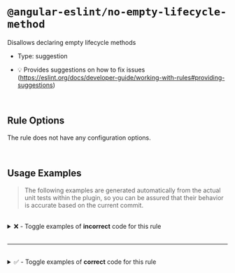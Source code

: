 <!--

  DO NOT EDIT.

  This markdown file was autogenerated using a mixture of the following files as the source of truth for its data:
  - ../../src/rules/no-empty-lifecycle-method.ts
  - ../../tests/rules/no-empty-lifecycle-method/cases.ts

  In order to update this file, it is therefore those files which need to be updated, as well as potentially the generator script:
  - ../../../../tools/scripts/generate-rule-docs.ts

-->

<br>

# `@angular-eslint/no-empty-lifecycle-method`

Disallows declaring empty lifecycle methods

- Type: suggestion

- 💡 Provides suggestions on how to fix issues (https://eslint.org/docs/developer-guide/working-with-rules#providing-suggestions)

<br>

## Rule Options

The rule does not have any configuration options.

<br>

## Usage Examples

> The following examples are generated automatically from the actual unit tests within the plugin, so you can be assured that their behavior is accurate based on the current commit.

<br>

<details>
<summary>❌ - Toggle examples of <strong>incorrect</strong> code for this rule</summary>

<br>

#### Default Config

```json
{
  "rules": {
    "@angular-eslint/no-empty-lifecycle-method": [
      "error"
    ]
  }
}
```

<br>

#### ❌ Invalid Code

```ts
@Component()
class Test {
  ngAfterContentChecked() {}
  ~~~~~~~~~~~~~~~~~~~~~~~~~~
}
```

<br>

---

<br>

#### Default Config

```json
{
  "rules": {
    "@angular-eslint/no-empty-lifecycle-method": [
      "error"
    ]
  }
}
```

<br>

#### ❌ Invalid Code

```ts
@Directive()
class Test extends BaseDirective {
  ngAfterContentInit() {}
  ~~~~~~~~~~~~~~~~~~~~~~~
}
```

<br>

---

<br>

#### Default Config

```json
{
  "rules": {
    "@angular-eslint/no-empty-lifecycle-method": [
      "error"
    ]
  }
}
```

<br>

#### ❌ Invalid Code

```ts
@Injectable()
class Test extends BaseTest implements AfterViewChecked, OnDestroy {
  'ngAfterViewChecked'() {}
  ~~~~~~~~~~~~~~~~~~~~~~~~~
}
```

<br>

---

<br>

#### Default Config

```json
{
  "rules": {
    "@angular-eslint/no-empty-lifecycle-method": [
      "error"
    ]
  }
}
```

<br>

#### ❌ Invalid Code

```ts
@NgModule()
class Test {
  ['ngAfterViewInit']() {}
  ~~~~~~~~~~~~~~~~~~~~~~~~
}
```

<br>

---

<br>

#### Default Config

```json
{
  "rules": {
    "@angular-eslint/no-empty-lifecycle-method": [
      "error"
    ]
  }
}
```

<br>

#### ❌ Invalid Code

```ts
import { HttpInterceptor } from '@angular/common/http';
import {
  DoCheck,
  DoBootstrap
} from '@angular/core';
@Pipe()
class Test {
  [`ngDoBootstrap`]() {}
  ~~~~~~~~~~~~~~~~~~~~~~
}
```

<br>

---

<br>

#### Default Config

```json
{
  "rules": {
    "@angular-eslint/no-empty-lifecycle-method": [
      "error"
    ]
  }
}
```

<br>

#### ❌ Invalid Code

```ts
import {
  AfterViewChecked,
  DoCheck,
  AfterViewInit,
} from '@angular/core';
@Component()
class Test
    implements AfterViewChecked,
                AfterViewInit,
                DoCheck {
  ngDoCheck() {}
  ~~~~~~~~~~~~~~
}
```

<br>

---

<br>

#### Default Config

```json
{
  "rules": {
    "@angular-eslint/no-empty-lifecycle-method": [
      "error"
    ]
  }
}
```

<br>

#### ❌ Invalid Code

```ts
import {OnChanges, AfterContentInit} from '@angular/core';
@Directive()
class Test implements OnChanges, AfterContentInit {
  ngOnChanges() {}
  ~~~~~~~~~~~~~~~~
}
```

<br>

---

<br>

#### Default Config

```json
{
  "rules": {
    "@angular-eslint/no-empty-lifecycle-method": [
      "error"
    ]
  }
}
```

<br>

#### ❌ Invalid Code

```ts
import * as ng from '@angular/core';
@Injectable()
class Test implements ng.OnDestroy {
  ngOnDestroy() {}
  ~~~~~~~~~~~~~~~~
}
```

<br>

---

<br>

#### Default Config

```json
{
  "rules": {
    "@angular-eslint/no-empty-lifecycle-method": [
      "error"
    ]
  }
}
```

<br>

#### ❌ Invalid Code

```ts
import {DoBootstrap, OnInit} from '@angular/core';
@NgModule()
class Test implements OnInit, DoBootstrap {
  ngOnInit() {
    this.init();
  }
}

@NgModule()
class Test2 implements OnInit, DoBootstrap {
  ngOnInit() {}
  ~~~~~~~~~~~~~
}
```

<br>

---

<br>

#### Default Config

```json
{
  "rules": {
    "@angular-eslint/no-empty-lifecycle-method": [
      "error"
    ]
  }
}
```

<br>

#### ❌ Invalid Code

```ts
@Component()
class Test extends BaseComponent<unknown> implements OnInit {
  ngOnInit() {}
  ~~~~~~~~~~~~~
}
```

</details>

<br>

---

<br>

<details>
<summary>✅ - Toggle examples of <strong>correct</strong> code for this rule</summary>

<br>

#### Default Config

```json
{
  "rules": {
    "@angular-eslint/no-empty-lifecycle-method": [
      "error"
    ]
  }
}
```

<br>

#### ✅ Valid Code

```ts
@Component()
class Test {
  ngAfterContentChecked() { console.log('AfterContentChecked'); }
}
```

<br>

---

<br>

#### Default Config

```json
{
  "rules": {
    "@angular-eslint/no-empty-lifecycle-method": [
      "error"
    ]
  }
}
```

<br>

#### ✅ Valid Code

```ts
@Directive()
class Test {
  ngAfterContentInit() { console.log('AfterContentInit'); }
}
```

<br>

---

<br>

#### Default Config

```json
{
  "rules": {
    "@angular-eslint/no-empty-lifecycle-method": [
      "error"
    ]
  }
}
```

<br>

#### ✅ Valid Code

```ts
@Injectable()
class Test {
  ngAfterViewChecked() { console.log('AfterViewChecked'); }
}
```

<br>

---

<br>

#### Default Config

```json
{
  "rules": {
    "@angular-eslint/no-empty-lifecycle-method": [
      "error"
    ]
  }
}
```

<br>

#### ✅ Valid Code

```ts
@NgModule()
class Test {
  ngAfterViewInit() { console.log('AfterViewInit'); }
}
```

<br>

---

<br>

#### Default Config

```json
{
  "rules": {
    "@angular-eslint/no-empty-lifecycle-method": [
      "error"
    ]
  }
}
```

<br>

#### ✅ Valid Code

```ts
@Pipe()
class Test {
  ngDoBootstrap() { console.log('DoBootstrap'); }
}
```

<br>

---

<br>

#### Default Config

```json
{
  "rules": {
    "@angular-eslint/no-empty-lifecycle-method": [
      "error"
    ]
  }
}
```

<br>

#### ✅ Valid Code

```ts
@Component()
class Test {
  ngDoCheck() { console.log('DoCheck'); }
}
```

<br>

---

<br>

#### Default Config

```json
{
  "rules": {
    "@angular-eslint/no-empty-lifecycle-method": [
      "error"
    ]
  }
}
```

<br>

#### ✅ Valid Code

```ts
@Directive()
class Test {
  ngOnChanges() { console.log('OnChanges'); }
}
```

<br>

---

<br>

#### Default Config

```json
{
  "rules": {
    "@angular-eslint/no-empty-lifecycle-method": [
      "error"
    ]
  }
}
```

<br>

#### ✅ Valid Code

```ts
@Injectable()
class Test {
  ngOnDestroy() { console.log('OnDestroy'); }
}
```

<br>

---

<br>

#### Default Config

```json
{
  "rules": {
    "@angular-eslint/no-empty-lifecycle-method": [
      "error"
    ]
  }
}
```

<br>

#### ✅ Valid Code

```ts
@NgModule()
class Test {
  ngOnInit() { console.log('OnInit'); }
}
```

<br>

---

<br>

#### Default Config

```json
{
  "rules": {
    "@angular-eslint/no-empty-lifecycle-method": [
      "error"
    ]
  }
}
```

<br>

#### ✅ Valid Code

```ts
@Component()
class Test {
  [ngOnInit]() {}
}
```

<br>

---

<br>

#### Default Config

```json
{
  "rules": {
    "@angular-eslint/no-empty-lifecycle-method": [
      "error"
    ]
  }
}
```

<br>

#### ✅ Valid Code

```ts
class Test {
  ngOnInit() {}
}
```

</details>

<br>
